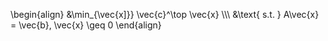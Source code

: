\begin{align}
&\min_{\vec{x]}} \vec{c}^\top \vec{x} \\\\\ &\text{ s.t. } A\vec{x} = \vec{b}, \vec{x} \geq 0 
\end{align}